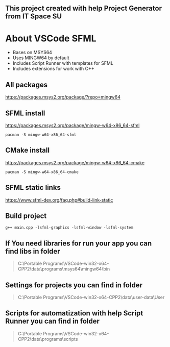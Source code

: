 ## This project created with help Project Generator from IT Space SU

# About VSCode SFML
- Bases on MSYS64 
- Uses MINGW64 by default
- Includes Script Runner with templates for SFML 
- Includes extensions for work with C++


## All packages

https://packages.msys2.org/package/?repo=mingw64


## SFML install

https://packages.msys2.org/package/mingw-w64-x86_64-sfml


```shell
pacman -S mingw-w64-x86_64-sfml
```

## CMake install

https://packages.msys2.org/package/mingw-w64-x86_64-cmake


```shell
pacman -S mingw-w64-x86_64-cmake
```


## SFML static links

https://www.sfml-dev.org/faq.php#build-link-static


## Build project 

```shell
g++ main.cpp -lsfml-graphics -lsfml-window -lsfml-system
```


## If You need libraries for run your app you can find libs in folder

> C:\Portable Programs\VSCode-win32-x64-CPP2\data\programs\msys64\mingw64\bin


## Settings for projects you can find in folder

> C:\Portable Programs\VSCode-win32-x64-CPP2\data\user-data\User

## Scripts for automatization with help Script Runner you can find in folder

> C:\Portable Programs\VSCode-win32-x64-CPP2\data\programs\scripts